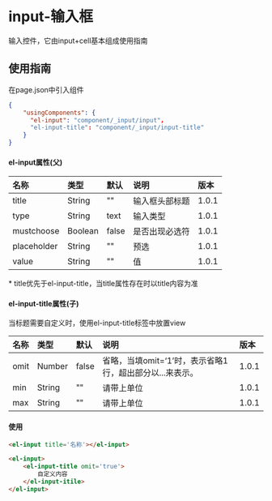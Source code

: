 # input-输入框

输入控件，它由input+cell基本组成使用指南

## 使用指南

在page.json中引入组件

```json
{
    "usingComponents": {
      "el-input": "component/_input/input"，
      "el-input-title": "component/_input/input-title"
    }
}
```

#### el-input属性\(父\)

| 名称 | 类型 | 默认 | 说明 | 版本 |
| :--- | :--- | :--- | :--- | :--- |
| title | String | "" | 输入框头部标题 | 1.0.1 |
| type | String | text | 输入类型 | 1.0.1 |
| mustchoose | Boolean | false | 是否出现必选符 | 1.0.1 |
| placeholder | String | "" | 预选 | 1.0.1 |
| value | String | "" | 值 | 1.0.1 |

\* title优先于el-input-title，当title属性存在时以title内容为准

#### el-input-title属性\(子\)

当标题需要自定义时，使用el-input-title标签中放置view

| 名称 | 类型 | 默认 | 说明 | 版本 |
| :--- | :--- | :--- | :--- | :--- |
| omit | Number | false | 省略，当填omit=‘1’时，表示省略1行，超出部分以...来表示。 | 1.0.1 |
| min | String | "" | 请带上单位 | 1.0.1 |
| max | String | "" | 请带上单位 | 1.0.1 |

#### 使用

```html
<el-input title='名称'></el-input>

<el-input>
    <el-input-title omit='true'>
        自定义内容
    </el-input-itile>
</el-input>
```




